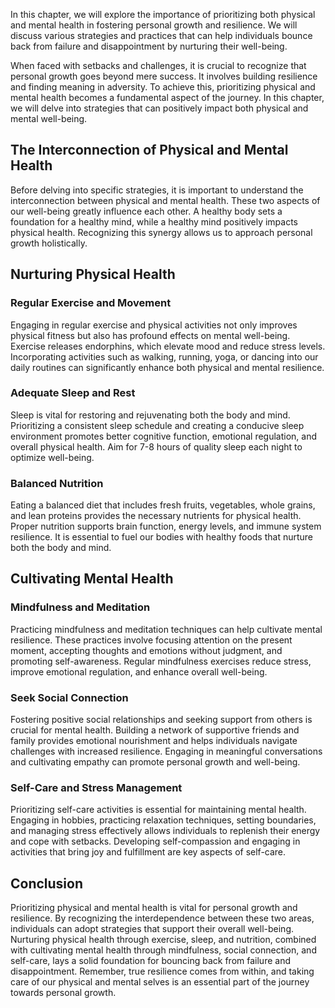 
In this chapter, we will explore the importance of prioritizing both physical and mental health in fostering personal growth and resilience. We will discuss various strategies and practices that can help individuals bounce back from failure and disappointment by nurturing their well-being.

When faced with setbacks and challenges, it is crucial to recognize that personal growth goes beyond mere success. It involves building resilience and finding meaning in adversity. To achieve this, prioritizing physical and mental health becomes a fundamental aspect of the journey. In this chapter, we will delve into strategies that can positively impact both physical and mental well-being.

## The Interconnection of Physical and Mental Health

Before delving into specific strategies, it is important to understand the interconnection between physical and mental health. These two aspects of our well-being greatly influence each other. A healthy body sets a foundation for a healthy mind, while a healthy mind positively impacts physical health. Recognizing this synergy allows us to approach personal growth holistically.

## Nurturing Physical Health

### Regular Exercise and Movement

Engaging in regular exercise and physical activities not only improves physical fitness but also has profound effects on mental well-being. Exercise releases endorphins, which elevate mood and reduce stress levels. Incorporating activities such as walking, running, yoga, or dancing into our daily routines can significantly enhance both physical and mental resilience.

### Adequate Sleep and Rest

Sleep is vital for restoring and rejuvenating both the body and mind. Prioritizing a consistent sleep schedule and creating a conducive sleep environment promotes better cognitive function, emotional regulation, and overall physical health. Aim for 7-8 hours of quality sleep each night to optimize well-being.

### Balanced Nutrition

Eating a balanced diet that includes fresh fruits, vegetables, whole grains, and lean proteins provides the necessary nutrients for physical health. Proper nutrition supports brain function, energy levels, and immune system resilience. It is essential to fuel our bodies with healthy foods that nurture both the body and mind.

## Cultivating Mental Health

### Mindfulness and Meditation

Practicing mindfulness and meditation techniques can help cultivate mental resilience. These practices involve focusing attention on the present moment, accepting thoughts and emotions without judgment, and promoting self-awareness. Regular mindfulness exercises reduce stress, improve emotional regulation, and enhance overall well-being.

### Seek Social Connection

Fostering positive social relationships and seeking support from others is crucial for mental health. Building a network of supportive friends and family provides emotional nourishment and helps individuals navigate challenges with increased resilience. Engaging in meaningful conversations and cultivating empathy can promote personal growth and well-being.

### Self-Care and Stress Management

Prioritizing self-care activities is essential for maintaining mental health. Engaging in hobbies, practicing relaxation techniques, setting boundaries, and managing stress effectively allows individuals to replenish their energy and cope with setbacks. Developing self-compassion and engaging in activities that bring joy and fulfillment are key aspects of self-care.

## Conclusion

Prioritizing physical and mental health is vital for personal growth and resilience. By recognizing the interdependence between these two areas, individuals can adopt strategies that support their overall well-being. Nurturing physical health through exercise, sleep, and nutrition, combined with cultivating mental health through mindfulness, social connection, and self-care, lays a solid foundation for bouncing back from failure and disappointment. Remember, true resilience comes from within, and taking care of our physical and mental selves is an essential part of the journey towards personal growth.
